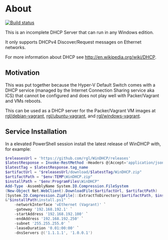# About

[![Build status](https://github.com/rgl/WinDHCP/workflows/Build/badge.svg)](https://github.com/rgl/WinDHCP/actions?query=workflow%3ABuild)

This is an incomplete DHCP Server that can run in any Windows edition.

It only supports DHCPv4 Discover/Request messages on Ethernet networks.

For more information about DHCP see http://en.wikipedia.org/wiki/DHCP.

## Motivation

This was put together because the Hyper-V Default Switch comes with a DHCP service (managed by the Internet Connection Sharing service aka ICS) that cannot be configured and does not play well with Packer/Vagrant and VMs reboots.

This can be used as a DHCP server for the Packer/Vagrant VM images at [rgl/debian-vagrant](https://github.com/rgl/debian-vagrant), [rgl/ubuntu-vagrant](https://github.com/rgl/ubuntu-vagrant), and [rgl/windows-vagrant](https://github.com/rgl/windows-vagrant).

## Service Installation

In a elevated PowerShell session install the latest release of WinDHCP with, for example:

```powershell
$releasesUrl = 'https://github.com/rgl/WinDHCP/releases'
$latestResponse = Invoke-RestMethod -Headers @{Accept='application/json'} "$releasesUrl/latest"
$latestTag = $latestResponse.tag_name
$artifactUrl = "$releasesUrl/download/$latestTag/WinDHCP.zip"
$artifactPath = "$env:TEMP\WinDHCP.zip"
$installPath = "$env:ProgramFiles\WinDHCP"
Add-Type -AssemblyName System.IO.Compression.FileSystem
(New-Object Net.WebClient).DownloadFile($artifactUrl, $artifactPath)
[System.IO.Compression.ZipFile]::ExtractToDirectory($artifactPath, $installPath)
&"$installPath\install.ps1" `
    -networkInterface 'vEthernet (Vagrant)' `
    -gateway '192.168.192.1' `
    -startAddress '192.168.192.100' `
    -endAddress '192.168.192.250' `
    -subnet '255.255.255.0' `
    -leaseDuration '0.01:00:00' `
    -dnsServers @('1.1.1.1', '1.0.0.1')
```

